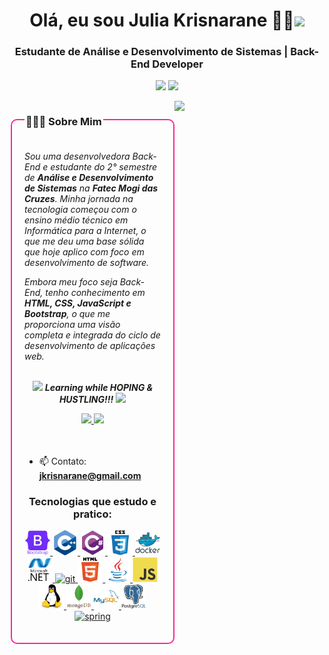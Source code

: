 <h1 align="center">Olá, eu sou Julia Krisnarane 💌🌷<img src="https://media.giphy.com/media/ObNTw8Uzwy6KQ/giphy.gif" width="30px"> </h1>
<h3 align="center">Estudante de Análise e Desenvolvimento de Sistemas | Back-End Developer</h3>

<p align="center">
  <a href="mailto:jkrisnarane@gmail.com"><img src="https://img.shields.io/badge/Email-D14836?style=for-the-badge&logo=gmail&logoColor=white" /></a>
  <a href="https://www.linkedin.com/in/julia-krisnarane-moraes-410417345/" target="_blank"><img src="https://img.shields.io/badge/-LinkedIn-%230077B5?style=for-the-badge&logo=linkedin&logoColor=white" target="_blank"></a>
</p>
<img align= "right" width= "240" src= "https://pa1.narvii.com/6580/8098c6e9207376889eeb0532d9f5a0723c4d73f5_hq.gif"/>


<div align="left">
<fieldset style="border: 2px solid #F82A94; border-radius: 10px; padding: 20px; max-width: 800px;">
  <legend align="left"><h3>👩🏻‍💻 Sobre Mim</h3></legend>

  <em>
Sou uma desenvolvedora Back-End e estudante do 2° semestre de <strong>Análise e Desenvolvimento de Sistemas</strong> na <strong>Fatec Mogi das Cruzes</strong>. Minha jornada na tecnologia começou com o ensino médio técnico em Informática para a Internet, o que me deu uma base sólida que hoje aplico com foco em desenvolvimento de software.</p>
    <p>Embora meu foco seja Back-End, tenho conhecimento em <strong>HTML, CSS, JavaScript e Bootstrap</strong>, o que me proporciona uma visão completa e integrada do ciclo de desenvolvimento de aplicações web.</p>
  </em> 
  <br>

<div align= "center">
  <img src="https://media.giphy.com/media/VgCDAzcKvsR6OM0uWg/giphy.gif" width="50"/> <b><i>Learning while HOPING & HUSTLING!!!</i></b> 
  <img src="https://media.giphy.com/media/7j2hfyeVcDtf2/giphy.gif" width="50"/><p align="center">
</div>

<div align="center">
  <a href="https://github.com/krisnarane">
  <img height="180em" src="https://github-readme-stats.vercel.app/api?username=krisnarane&show_icons=true&include_all_commits=true&count_private=true&bg_color=1F1D36&title_color=E94560&text_color=FFE3E3&icon_color=F85AFF&border_color=E94560"/>
  <img height="180em" src="https://github-readme-stats.vercel.app/api/top-langs/?username=krisnarane&layout=compact&langs_count=7&bg_color=1F1D36&title_color=E94560&text_color=FFE3E3&border_color=E94560"/>
  </a>
</div>

<br>
<br>

- 📫 Contato: **jkrisnarane@gmail.com**


<h3 align="center">Tecnologias que estudo e pratico: </h3>
<p align="center"> 
  <a href="https://getbootstrap.com" target="_blank" rel="noreferrer"> <img src="https://raw.githubusercontent.com/devicons/devicon/master/icons/bootstrap/bootstrap-plain-wordmark.svg" alt="bootstrap" width="40" height="40"/> </a> 
  <a href="https://www.w3schools.com/cpp/" target="_blank" rel="noreferrer"> <img src="https://raw.githubusercontent.com/devicons/devicon/master/icons/cplusplus/cplusplus-original.svg" alt="cplusplus" width="40" height="40"/> </a> 
  <a href="https://www.w3schools.com/cs/" target="_blank" rel="noreferrer"> <img src="https://raw.githubusercontent.com/devicons/devicon/master/icons/csharp/csharp-original.svg" alt="csharp" width="40" height="40"/> </a> 
  <a href="https://www.w3schools.com/css/" target="_blank" rel="noreferrer"> <img src="https://raw.githubusercontent.com/devicons/devicon/master/icons/css3/css3-original-wordmark.svg" alt="css3" width="40" height="40"/> </a> 
  <a href="https://www.docker.com/" target="_blank" rel="noreferrer"> <img src="https://raw.githubusercontent.com/devicons/devicon/master/icons/docker/docker-original-wordmark.svg" alt="docker" width="40" height="40"/> </a> 
  <a href="https://dotnet.microsoft.com/" target="_blank" rel="noreferrer"> <img src="https://raw.githubusercontent.com/devicons/devicon/master/icons/dot-net/dot-net-original-wordmark.svg" alt="dotnet" width="40" height="40"/> </a> 
  <a href="https://git-scm.com/" target="_blank" rel="noreferrer"> <img src="https://www.vectorlogo.zone/logos/git-scm/git-scm-icon.svg" alt="git" width="40" height="40"/> </a> 
  <a href="https://www.w3.org/html/" target="_blank" rel="noreferrer"> <img src="https://raw.githubusercontent.com/devicons/devicon/master/icons/html5/html5-original-wordmark.svg" alt="html5" width="40" height="40"/> </a> 
  <a href="https://www.java.com" target="_blank" rel="noreferrer"> <img src="https://raw.githubusercontent.com/devicons/devicon/master/icons/java/java-original.svg" alt="java" width="40" height="40"/> </a> 
  <a href="https://developer.mozilla.org/en-US/docs/Web/JavaScript" target="_blank" rel="noreferrer"> <img src="https://raw.githubusercontent.com/devicons/devicon/master/icons/javascript/javascript-original.svg" alt="javascript" width="40" height="40"/> </a> 
  <a href="https://www.linux.org/" target="_blank" rel="noreferrer"> <img src="https://raw.githubusercontent.com/devicons/devicon/master/icons/linux/linux-original.svg" alt="linux" width="40" height="40"/> </a> 
  <a href="https://www.mongodb.com/" target="_blank" rel="noreferrer"> <img src="https://raw.githubusercontent.com/devicons/devicon/master/icons/mongodb/mongodb-original-wordmark.svg" alt="mongodb" width="40" height="40"/> </a> 
  <a href="https://www.mysql.com/" target="_blank" rel="noreferrer"> <img src="https://raw.githubusercontent.com/devicons/devicon/master/icons/mysql/mysql-original-wordmark.svg" alt="mysql" width="40" height="40"/> </a> 
  <a href="https://www.postgresql.org" target="_blank" rel="noreferrer"> <img src="https://raw.githubusercontent.com/devicons/devicon/master/icons/postgresql/postgresql-original-wordmark.svg" alt="postgresql" width="40" height="40"/> </a> 
  <a href="https://spring.io/" target="_blank" rel="noreferrer"> <img src="https://www.vectorlogo.zone/logos/springio/springio-icon.svg" alt="spring" width="40" height="40"/> </a> </p>
